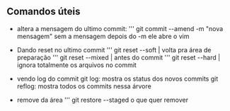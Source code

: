## Comandos úteis
- altera a mensagem do ultimo commit:
''' git commit --amend -m "nova mensagem"
sem a mensagem depois do -m ele abre o vim

- Dando reset no ultimo commit
''' git reset --soft | volta pra área de preparação
''' git reset --mixed | antes do commit
''' git reset --hard | ignora totalmente os arquivos no commit

- vendo log do commit
git log: mostra os status dos novos commits
git reflog: mostra todos os commits nessa árvore

- remove da área
''' git restore --staged o que quer remover

